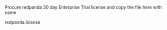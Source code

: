 Procure redpanda 30 day Enterprise Trial license
and copy the file here with name 

redpanda.license
